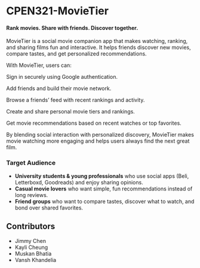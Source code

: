 # CPEN321-MovieTier
#### Rank movies. Share with friends. Discover together.


MovieTier is a social movie companion app that makes watching, ranking, and sharing films fun and interactive.
It helps friends discover new movies, compare tastes, and get personalized recommendations.

With MovieTier, users can:

Sign in securely using Google authentication.

Add friends and build their movie network.

Browse a friends’ feed with recent rankings and activity.

Create and share personal movie tiers and rankings.

Get movie recommendations based on recent watches or top favorites.

By blending social interaction with personalized discovery, MovieTier makes movie watching more engaging and helps users always find the next great film.

### Target Audience  
- **University students & young professionals** who use social apps (Beli, Letterboxd, Goodreads) and enjoy sharing opinions.  
- **Casual movie lovers** who want simple, fun recommendations instead of long reviews.  
- **Friend groups** who want to compare tastes, discover what to watch, and bond over shared favorites.  

## Contributors  
- Jimmy Chen 
- Kayli Cheung 
- Muskan Bhatia
- Vansh Khandelia 

